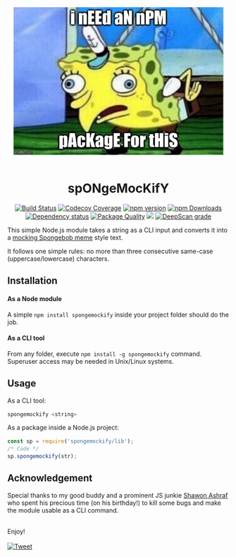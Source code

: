 <div align="center">
    <img src="https://raw.githubusercontent.com/maacpiash/spongemockify/master/meme.jpeg" alt="meme">
</div>
<br>
<h1 align="center">spONgeMocKifY</h1>

<center>
<p align="center">
<a href="https://travis-ci.org/maacpiash/spongemockify" target="_blank"><img src="https://img.shields.io/travis/maacpiash/spongemockify.svg" alt="Build Status"></a>
<a href="https://codecov.io/gh/maacpiash/spongemockify/" target="_blank"><img src="https://img.shields.io/codecov/c/github/maacpiash/spongemockify.svg" alt="Codecov Coverage"></a>
<a href="https://www.npmjs.com/package/spongemockify" target="_blank"><img src="https://img.shields.io/npm/v/spongemockify.svg" alt="npm version"></a>
<a href="https://www.npmjs.com/package/spongemockify" target="_blank"><img src="https://img.shields.io/npm/dt/spongemockify.svg" alt="npm Downloads"></a>
<a href="https://david-dm.org/maacpiash/spongemockify" target="_blank"><img src="https://img.shields.io/david/maacpiash/spongemockify.svg" alt="Dependency status"></a>
<a href="https://packagequality.com/#?package=spongemockify" target="_blank"><img src="https://npm.packagequality.com/shield/spongemockify.svg" alt="Package Quality"></a>
<a href="https://codeclimate.com/github/maacpiash/spongemockify/maintainability" target="_blank"><img src="https://img.shields.io/codeclimate/maintainability/maacpiash/spongemockify" /></a>
<a href="https://deepscan.io/dashboard#view=project&tid=10055&pid=13730&bid=239160"><img src="https://deepscan.io/api/teams/10055/projects/13730/branches/239160/badge/grade.svg" alt="DeepScan grade"></a>
</p>
</center>

This simple Node.js module takes a string as a CLI input and converts it into a [mocking Spongebob meme](https://knowyourmeme.com/memes/mocking-spongebob) style text.

It follows one simple rules: no more than three consecutive same-case (uppercase/lowercase) characters.

## Installation

#### As a Node module
A simple `npm install spongemockify` inside your project folder should do the job.

#### As a CLI tool
From any folder, execute `npm install -g spongemockify` command. Superuser access may be needed in Unix/Linux systems.

## Usage
As a CLI tool:
```bash
spongemockify <string>
```

As a package inside a Node.js project:
```JavaScript
const sp = require('spongemockify/lib');
/* Code */
sp.spongemockify(str);
```

## Acknowledgement

Special thanks to my good buddy and a prominent JS junkie [Shawon Ashraf](https://github.com/ShawonAshraf) who spent his precious time (on his birthday!) to kill some bugs and make the module usable as a CLI command.
<br><br>

Enjoy! <br><br>
<a  target="_blank"
        href="https://twitter.com/intent/tweet?url=https%3A//github.com/maacpiash/spongemockify&amp;text=cHeCK%20tHIs%20Out%21"><img
            src="https://img.shields.io/twitter/url/https/github.com/maacpiash/spongemockify.svg?style=social" alt="Tweet"></a>
            
